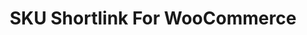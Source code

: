 ---
title: SKU Shortlink For WooCommerce
redirect_from:
    - /sku-shortlink-for-woocommerce/
    - /skuswc/
    - /wp/plugins/sku-shortlink-for-woocommerce/
    - /wp/plugins/skuswc/
redirect_to: https://wordpress.org/plugins/sku-shortlink-for-woocommerce
---